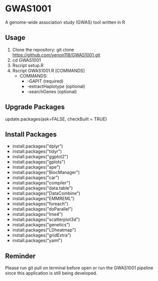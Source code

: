 # GWAS1001
A genome-wide association study (GWAS) tool written in R

## Usage
1. Clone the repository: git clone https://github.com/yenon118/GWAS1001.git
2. cd GWAS1001
3. Rscript setup.R
4. Rscript GWAS1001.R [COMMANDS]
   - COMMANDS:
     - -GAPIT (required)
     - -extractHaplotype (optional)
     - -searchGenes (optional)

## Upgrade Packages
update.packages(ask=FALSE, checkBuilt = TRUE)

## Install Packages
<ul style="list-style-type:square">
  <li>install.packages("dplyr")</li>
  <li>install.packages("tidyr")</li>
  <li>install.packages("ggplot2")</li>
  <li>install.packages("gplots")</li>
  <li>install.packages("ape")</li>
  <li>install.packages("BiocManager")</li>
  <li>install.packages("car")</li>
  <li>install.packages("compiler")</li>
  <li>install.packages("data.table")</li>
  <li>install.packages("DataCombine")</li>
  <li>install.packages("EMMREML")</li>
  <li>install.packages("foreach")</li>
  <li>install.packages("doParallel")</li>
  <li>install.packages("lme4")</li>
  <li>install.packages("scatterplot3d")</li>
  <li>install.packages("genetics")</li>
  <li>install.packages("LDheatmap")</li>
  <li>install.packages("gridExtra")</li>
  <li>install.packages("yaml")</li>
</ul>

## Reminder
Please run git pull on terminal before open or run the GWAS1001 pipeline since this application is still being developed.



